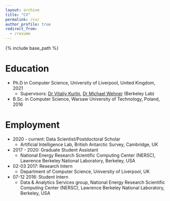 ```yaml
---
layout: archive
title: "CV"
permalink: /cv/
author_profile: true
redirect_from:
  - /resume
---
```


{% include base_path %}

Education
======
* Ph.D in Computer Science, University of Liverpool, United Kingdom, 2021
	* Supervisors: [Dr Vitaliy Kurlin](http://kurlin.org/), [Dr Michael Wehner](https://crd.lbl.gov/departments/computational-science/ccmc/staff/staff-members/michael-wehner/) (Berkeley Lab)
* B.Sc. in Computer Science, Warsaw University of Technology, Poland, 2016

Employment
======
* 2020 - current: Data Scientist/Postdoctoral Scholar
	* Artificial Intelligence Lab, British Antarctic Survey, Cambridge, UK
* 2017 - 2020: Graduate Student Assistant
	* National Energy Research Scientific Computing Center (NERSC), Lawrence Berkeley National Laboratory, Berkeley, USA
* 02-03 2017: Research Intern
	* Department of Computer Science, University of Liverpool, UK
* 07-12 2016: Student Intern
	* Data & Analytics Services group, National Energy Research Scientific Computing Center (NERSC), Lawrence Berkeley National Laboratory, Berkeley, USA

